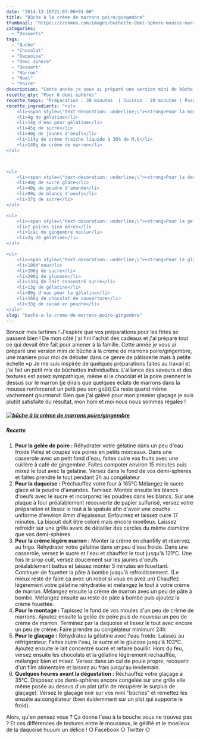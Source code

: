 ```yaml
---
date: "2014-12-18T21:07:00+01:00"
title: "Bûche à la crème de marrons poire/gingembre"
thumbnail: "https://crokmou.com/images/buchette-demi-sphere-mousse-marron-poire-gingembre-chocolat-recette-blog-crokmou.jpg"
categories:
  - "Desserts"
tags:
  - "Buche"
  - "Chocolat"
  - "Daquoise"
  - "Demi sphère"
  - "Dessert"
  - "Marron"
  - "Noel"
  - "Poire"
description: "Cette année je vous ai préparé une version mini de bûche à la crème de marrons poire/gingembre, de quoi ébahir et régaler vos invités d'un soir !"
recette_qty: "Pour 6 demi-sphères"
recette_temps: "Préparation : 30 minutes  | Cuisson : 20 minutes | Pose : 26h"
recette_ingredients: "<ul>
	<li><span style=\"text-decoration: underline;\"><strong>Pour la mousse légère :</strong></span></li>
	<li>4g de gélatine</li>
	<li>14g d'eau pour gélatine</li>
	<li>45g de sucre</li>
	<li>40g de jaunes d'oeufs</li>
	<li>114g de crème fraîche liquide à 30% de M.G</li>
	<li>140g de crème de marron</li>
</ul>



<ul>
	<li><span style=\"text-decoration: underline;\"><strong>Pour la daquoise :</strong></span></li>
	<li>40g de sucre glace</li>
	<li>40g de poudre d'amande</li>
	<li>90g de blancs d'oeufs</li>
	<li>37g de sucre</li>
</ul>

<ul>
	<li><span style=\"text-decoration: underline;\"><strong>Pour la gelée de poire :</strong></span></li>
	<li>2 poires bien mûres</li>
	<li>1càc de gingembre moulu</li>
	<li>2g de gélatine</li>
</ul>

<ul>
	<li><span style=\"text-decoration: underline;\"><strong>Pour le glaçage miroir :</strong></span></li>
	<li>100d'eau</li>
	<li>200g de sucre</li>
	<li>200g de glucose</li>
	<li>133g de lait concentré sucré</li>
	<li>13g de gélatine</li>
	<li>80g d'eau pour la gélatine</li>
	<li>166g de chocolat de couverture</li>
	<li>33g de cacao en poudre</li>
</ul>"
slug: "buche-a-la-creme-de-marrons-poire-gingembre"
---
```


Bonsoir mes tartines ! J'espère que vos préparations pour les fêtes se passent bien ! De mon côté j'ai fini l'achat des cadeaux et j'ai préparé tout ce qui devait être fait pour amener à la famille. Cette année je vous ai préparé une version mini de bûche à la crème de marrons poire/gingembre, une manière pour moi de débuter dans ce genre de pâtisserie mais à petite échelle =p Je me suis inspirée de quelques préparations faites au travail et j'ai fait un petit mix de bûchettes individuelles. L'alliance des saveurs et des textures est assez sympathique, même si le chocolat et la poire prennent le dessus sur le marron (je dirais que quelques éclats de marrons dans la mousse renforcerait un petit peu son goût).Ca reste quand même vachement gourmand! Bien que j'ai galéré pour mon premier glaçage je suis plutôt satisfaite du résultat, mon hom et moi nous nous sommes régalés !

##### [![bûche à la crème de marrons poire/gingembre](https://crokmou.com/images/buchette-demi-sphere-mousse-marron-poire-gingembre-chocolat-recette-blog-crokmou-1.jpg)](http://www.crokmou.com/wp-content/uploads/2015/03/buchette-demi-sphere-mousse-marron-poire-gingembre-chocolat-recette-blog-crokmou-1.jpg)

##### Recette

1.  **Pour la gelée de poire :** Réhydrater votre gélatine dans un peu d'eau froide Pelez et coupez vos poires en petits morceaux. Dans une casserole avec un petit fond d'eau, faites cuire vos fruits avec une cuillère à café de gingembre. Faites compoter environ 15 minutes puis mixez le tout avec la gelatine. Versez dans le fond de vos demi-sphères et faites prendre le tout pendant 2h au congélateur
2.  **Pour la daquoise :** Préchauffez votre four à 165°C Mélangez le sucre glace et la poudre d'amandes. Tamisez. Montez ensuite les blancs d'oeufs avec le sucre et incorporez les poudres dans les blancs. Sur une plaque à four préalablement recouverte de papier sulfurisé, versez votre préparation et lissez le tout à la spatule afin d'avoir une couche uniforme d'environ 8mm d'épaisseur. Enfournez et laissez cuire 17 minutes. La biscuit doit être coloré mais encore moelleux. Laissez refroidir sur une grille avant de détailler des cercles du même diamètre que vos demi-sphères
3.  **Pour la crème légère marron :** Monter la crème en chantilly et réservez au frigo. Réhydrater votre gélatine dans un peu d'eau froide. Dans une casserole, versez le sucre et l'eau et chauffez le tout jusqu'à 121°C. Une fois le sirop cuit, versez doucement sur les jaunes d'oeufs préalablement battus et laissez monter 5 minutes en fouettant. Continuer de fouetter la pâte à bombe jusqu'à refroidissement. (Le mieux reste de faire ça avec un robot si vous en avez un) Chauffez légèrement votre gélatine réhydratée et mélangez le tout à votre crème de marron. Mélangez ensuite la crème de marron avec un peu de pâte à bombe. Mélangez ensuite au reste de pâte à bombe puis ajoutez la crème fouettée.
4.  **Pour le montage :** Tapissez le fond de vos moules d'un peu de crème de marrons. Ajoutez ensuite la gelée de poire puis de nouveau un peu de crème de marron. Terminez par la daquoise et lissez le tout avec encore un peu de crème. Faire prendre au congélateur minimum 24h
5.  **Pour le glaçage :** Réhydratez la gélatine avec l'eau froide. Laissez au réfrigérateur. Faites cuire l'eau, le sucre et le glucose jusqu'à 103°C. Ajoutez ensuite le lait concentré sucré et refaire bouillir. Hors du feu, versez ensuite les chocolats et la gélatine légèrement rechauffée, mélangez bien et mixez. Versez dans un cul de poule propre, recouvrir d'un film alimentaire et laissez au frais jusqu'au lendemain.
6.  **Quelques heures avant la dégustation :** Réchauffez votre glaçage à 35°C. Disposez vos demi-sphères encore congelée sur une grille elle même posée au dessus d'un plat (afin de récupérer le surplus de glaçage). Versez le glaçage noir sur vos mini "bûches" et remettez les ensuite au congélateur (bien évidemment sur un plat qui supporte le froid).

Alors, qu'en pensez vous ? Ça donne l'eau à la bouche vous ne trouvez pas ? Et ces différences de textures entre le mousseux, le gélifié et le moelleux de la daquoise huuum un délice ! ○ Facebook ○ Twitter ○